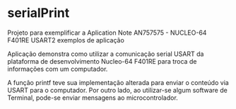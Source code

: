 # serialPrint


Projeto para exemplificar a Aplication Note AN757575 - NUCLEO-64 F401RE USART2 exemplos de aplicação

Aplicação demonstra como utilizar a comunicação serial USART da plataforma de desenvolvimento Nucleo-64 F401RE para troca de informações com um computador.

A função printf teve sua implementação alterada para enviar o conteúdo via USART para o computador.
Por outro lado, ao utilizar-se algum software de Terminal, pode-se enviar mensagens ao microcontrolador.

